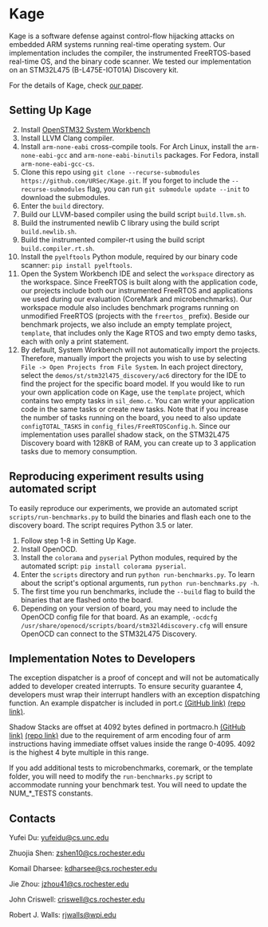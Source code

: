 # Kage

Kage is a software defense against control-flow hijacking attacks on embedded
ARM systems running real-time operating system. Our implementation includes the
compiler, the instrumented FreeRTOS-based real-time OS, and the binary code
scanner. We tested our implementation on an STM32L475 (B-L475E-IOT01A) 
Discovery kit.

For the details of Kage, check [our
paper](https://www.usenix.org/conference/usenixsecurity22/presentation/du).

## Setting Up Kage
2. Install [OpenSTM32 System Workbench](https://www.openstm32.org/HomePage)
3. Install LLVM Clang compiler. 
4. Install `arm-none-eabi` cross-compile tools. For Arch Linux, install the
`arm-none-eabi-gcc` and `arm-none-eabi-binutils` packages. For Fedora, install
`arm-none-eabi-gcc-cs`.
5. Clone this repo using `git clone --recurse-submodules https://github.com/URSec/Kage.git`. If you forget to include 
the `--recurse-submodules` flag, you can run `git submodule update --init` to download the submodules.
9. Enter the `build` directory.
10. Build our LLVM-based compiler using the build script `build.llvm.sh`.
11. Build the instrumented newlib C library using the build script
`build.newlib.sh`.
12. Build the instrumented compiler-rt using the build script
`build.compiler.rt.sh`.
13. Install the `pyelftools` Python module, required by our binary code scanner:
`pip install pyelftools`.
14. Open the System Workbench IDE and select the `workspace` directory as the
workspace. Since FreeRTOS is built along with the application code,
our projects include both our instrumented FreeRTOS and applications we used
during our evaluation (CoreMark and microbenchmarks). Our workspace module also
includes benchmark programs running on unmodified FreeRTOS (projects with the
`freertos_` prefix). Beside our benchmark projects, we also include an empty
template project, `template`, that includes only the Kage RTOS and two empty
demo tasks, each with only a print statement.
15. By default, System Workbench will not automatically import the projects.
Therefore, manually import the projects you wish to use by selecting
`File -> Open Projects from File System`. In each project directory,
select the `demos/st/stm32l475_discovery/ac6` directory for the IDE to find
the project for the specific board model. If you would like to run your own
application code on Kage, use the `template` project, which contains two empty
tasks in `sil_demo.c`. You can write your application code in the same tasks
or create new tasks. Note that if you increase the number of tasks running on
the board, you need to also update `configTOTAL_TASKS` in
`config_files/FreeRTOSConfig.h`. Since our implementation uses parallel shadow
stack, on the STM32L475 Discovery board with 128KB of RAM, you can create up
to 3 application tasks due to memory consumption.

## Reproducing experiment results using automated script
To easily reproduce our experiments, we provide an automated script
`scripts/run-benchmarks.py` to build the binaries and flash each one to
the discovery board. The script requires Python 3.5 or later.
1. Follow step 1-8 in Setting Up Kage.
2. Install OpenOCD.
3. Install the `colorama` and `pyserial` Python modules, required by the
automated script: `pip install colorama pyserial`.
4. Enter the `scripts` directory and run `python run-benchmarks.py`.
To learn about the script's optional arguments, run
`python run-benchmarks.py -h`.
5. The first time you run benchmarks, include the `--build` flag to build the binaries that
are flashed onto the board. 
6. Depending on your version of board, you may need to include the OpenOCD config file for that board. As an example,
`-ocdcfg /usr/share/openocd/scripts/board/stm32l4discovery.cfg` will ensure OpenOCD can connect to the STM32L475 Discovery.

## Implementation Notes to Developers
The exception dispatcher is a proof of concept and will not be automatically added to developer created interrupts.
To ensure security guarantee 4, developers must wrap their interrupt handlers with an exception dispatching function.
An example dispatcher is included in port.c
[(GitHub link)](https://github.com/URSec/Kage-FreeRTOS/blob/8b096c9ab1ac32ebaf6c4d54c5905c247ffd92cc/coremark/lib/FreeRTOS/portable/GCC/ARM_CM4_MPU/port.c#L353)
[(repo link)](./workspace/coremark/lib/FreeRTOS/portable/GCC/ARM_CM4_MPU/port.c).

Shadow Stacks are offset at 4092 bytes defined in portmacro.h 
[(GitHub link)](https://github.com/URSec/Kage-FreeRTOS/blob/8b096c9ab1ac32ebaf6c4d54c5905c247ffd92cc/coremark/lib/FreeRTOS/portable/GCC/ARM_CM4_MPU/portmacro.h#L59)
[(repo link)](./workspace/coremark/lib/FreeRTOS/portable/GCC/ARM_CM4_MPU/portmacro.h)
due to the requirement of arm encoding four of arm instructions having immediate offset values inside the range 0-4095. 4092 is the highest 
4 byte multiple in this range.

If you add additional tests to microbenchmarks, coremark, or the template folder, you will need to modify
the `run-benchmarks.py` script to accommodate running your benchmark test. You will need to update the NUM_*_TESTS 
constants.

## Contacts
Yufei Du: yufeidu@cs.unc.edu

Zhuojia Shen: zshen10@cs.rochester.edu

Komail Dharsee: kdharsee@cs.rochester.edu

Jie Zhou: jzhou41@cs.rochester.edu

John Criswell: criswell@cs.rochester.edu

Robert J. Walls: rjwalls@wpi.edu
